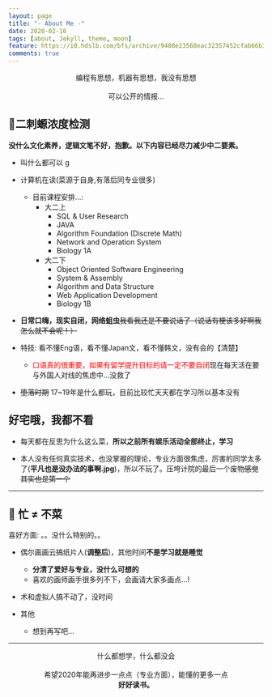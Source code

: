 ```yaml
---
layout: page
title: "- About Me -"
date: 2020-02-16
tags: [about, Jekyll, theme, moon]
feature: https://i0.hdslb.com/bfs/archive/9408e23568eac32357452cfab66b36f9bf86835d.png
comments: true
---
```

    
<center>编程有思想，机器有思想，我没有思想</center>
<br />
<center>可以公开的情报...</center>

## 💉二刺螈浓度检测

<strong>没什么文化素养，逻辑文笔不好，抱歉。以下内容已经尽力减少中二要素。</strong>

- 叫什么都可以 g
- 计算机在读(菜源于自身,有落后同专业很多)
  - 目前课程安排...:
    - 大二上
      - SQL & User Research
      - JAVA
      - Algorithm Foundation (Discrete Math)
      - Network and Operation System
      - Biology 1A
    - 大二下
      - Object Oriented Software Engineering
      - System & Assembly
      - Algorithm and Data Structure
      - Web Application Development
      - Biology 1B

- **日常口嗨，现实自闭，网络蛆虫**~~我看我还是不要说话了（说话有梗该多好啊我怎么就不会呢！）~~

- 特技: 看不懂Eng语，看不懂Japan文，看不懂韩文，没有会的【清楚】
  - <font color="red">口语真的很重要，如果有留学提升目标的请一定不要自闭</font>现在每天活在要与外国人对线的焦虑中...没救了

- ~~堕落时期~~ 17~19年是什么都玩，目前比较忙天天都在学习所以基本没有

## 好宅哦，我都不看

- 每天都在反思为什么这么菜，**所以之前所有娱乐活动全部终止，学习**

- 本人没有任何真实技术，也没掌握的理论，专业方面很焦虑，厉害的同学太多了(**平凡也是没办法的事啊.jpg**)，所以不玩了。压垮计院的最后一个废物~~感觉其实也是第一个~~

---

## 🍋 忙 ≠ 不菜

喜好方面: 。。没什么特别的。。

- 偶尔画画云搞纸片人(**调整后**)，其他时间**不是学习就是睡觉**
  - **分清了爱好与专业，没什么可想的**
  - 喜欢的画师画手很多列不下，会画请大家多画点...!

- 术和虚拟人搞不动了，没时间
- 其他
  - 想到再写吧...

---

<center>什么都想学，什么都没会</center>
<br>
<center>希望2020年能再进步一点点（专业方面），能懂的更多一点</center>

<center><strong>好好读书。</strong></center>
